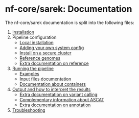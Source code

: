# nf-core/sarek: Documentation

The nf-core/sarek documentation is split into the following files:

1. [Installation](https://nf-co.re/usage/installation)
2. Pipeline configuration
    * [Local installation](https://nf-co.re/usage/local_installation)
    * [Adding your own system config](https://nf-co.re/usage/adding_own_config)
    * [Install on a secure cluster](install_bianca.md)
    * [Reference genomes](https://nf-co.re/usage/reference_genomes)
    * [Extra documentation on reference](reference.md)
3. [Running the pipeline](usage.md)
    * [Examples](use_cases.md)
    * [Input files documentation](input.md)
    * [Documentation about containers](containers.md)
4. [Output and how to interpret the results](output.md)
    * [Extra documentation on variant calling](variant_calling.md)
    * [Complementary information about ASCAT](ascat.md)
    * [Extra documentation on annotation](annotation.md)
5. [Troubleshooting](https://nf-co.re/usage/troubleshooting)

